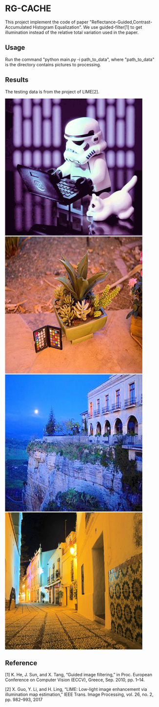 # RG-CACHE

This project implement the code of paper "Reflectance-Guided,Contrast-Accumulated Histogram Equalization". We use guided-filter[1] to get illumination instead of the relative total variation used in the paper.

## Usage

Run the command "python main.py -i path_to_data", where "path_to_data" is the directory contains pictures to processing.

## Results

The testing data is from the project of LIME[2].

<img src="https://github.com/DavidQiuChao/RG-CACHE/blob/main/7.jpg" width = "450" height = "450" alt="pic1"/><img src="https://github.com/DavidQiuChao/RG-CACHE/blob/main/3.jpg" width = "450" height = "450" alt="pic2"/>
<img src="https://github.com/DavidQiuChao/RG-CACHE/blob/main/2.jpg" width = "450" height = "450" alt="pic3"/><img src="https://github.com/DavidQiuChao/RG-CACHE/blob/main/5.jpg" width = "450" height = "450" alt="pic4"/>    






## Reference

[1] K. He, J. Sun, and X. Tang, “Guided image filtering,” in Proc. European Conference on Computer Vision (ECCV), Greece, Sep. 2010, pp. 1–14.

[2] X. Guo, Y. Li, and H. Ling, “LIME: Low-light image enhancement via illumination map estimation,” IEEE Trans. Image Processing, vol. 26, no. 2, pp. 982–993, 2017
